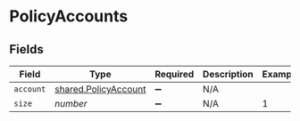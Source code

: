 # PolicyAccounts


## Fields

| Field                                                               | Type                                                                | Required                                                            | Description                                                         | Example                                                             |
| ------------------------------------------------------------------- | ------------------------------------------------------------------- | ------------------------------------------------------------------- | ------------------------------------------------------------------- | ------------------------------------------------------------------- |
| `account`                                                           | [shared.PolicyAccount](../../../sdk/models/shared/policyaccount.md) | :heavy_minus_sign:                                                  | N/A                                                                 |                                                                     |
| `size`                                                              | *number*                                                            | :heavy_minus_sign:                                                  | N/A                                                                 | 1                                                                   |